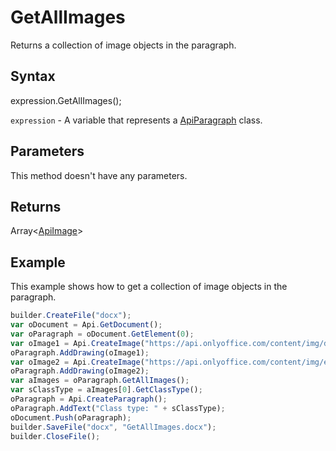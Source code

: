 # GetAllImages

Returns a collection of image objects in the paragraph.

## Syntax

expression.GetAllImages();

`expression` - A variable that represents a [ApiParagraph](../ApiParagraph.md) class.

## Parameters

This method doesn't have any parameters.

## Returns

Array<[ApiImage](../../ApiImage/ApiImage.md)>

## Example

This example shows how to get a collection of image objects in the paragraph.

```javascript
builder.CreateFile("docx");
var oDocument = Api.GetDocument();
var oParagraph = oDocument.GetElement(0);
var oImage1 = Api.CreateImage("https://api.onlyoffice.com/content/img/docbuilder/examples/coordinate_aspects.png", 60 * 36000, 35 * 36000);
oParagraph.AddDrawing(oImage1);
var oImage2 = Api.CreateImage("https://api.onlyoffice.com/content/img/editor/sharing_settings.png", 60 * 36000, 35 * 36000);
oParagraph.AddDrawing(oImage2);
var aImages = oParagraph.GetAllImages();
var sClassType = aImages[0].GetClassType();
oParagraph = Api.CreateParagraph();
oParagraph.AddText("Class type: " + sClassType);
oDocument.Push(oParagraph); 
builder.SaveFile("docx", "GetAllImages.docx");
builder.CloseFile();
```